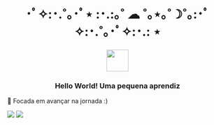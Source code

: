 <h1 align="center">･ﾟ✧:･.˚｡･ﾟ⋆ :･.:｡˚ ☁︎ ˚｡⋆｡˚☽˚｡:･ﾟ✧:･.˚｡･ﾟ✧:･.: ⋆</h1>

<h3 align="center">  
  <img src="https://user-images.githubusercontent.com/74038190/216120974-24a76b31-7f39-41f1-a38f-b3c1377cc612.png" width="50" height="50" style="vertical-align: sub;" />
</h3>

<h3 align="center"> Hello World! Uma pequena aprendiz </h3>

🌱 Focada em avançar na jornada :)

<img src="https://img.shields.io/badge/-0d1117?style=for-the-badge&logo=CSS3&logoColor=%23e6edf3"/> <img src="https://img.shields.io/badge/-0d1117?style=for-the-badge&logo=HTML5&logoColor=%23e6edf3"/>


<!--
laviramos/laviramos is a ✨ special ✨ repository because its `README.md` (this file) appears on your GitHub profile.
You can click the Preview link to take a look at your changes.
--->
